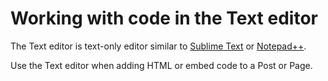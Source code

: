 # Working with code in the Text editor

The Text editor is text-only editor similar to [Sublime Text](https://www.sublimetext.com/) or [Notepad++](https://notepad-plus-plus.org/).

Use the Text editor when adding HTML or embed code to a Post or Page. 



